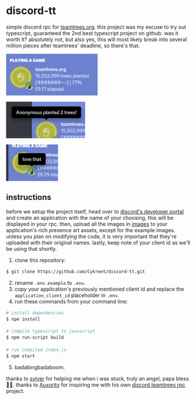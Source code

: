 # discord-tt

simple discord rpc for [teamtrees.org](https://teamtrees.org). this project was my excuse to try out typescript, guaranteed the 2nd best typescript project on github. was it worth it? absolutely not, but also yes, this will most likely break into several million pieces after teamtrees' deadline, so there's that.

![Example-1](/images/example-1.png)

![Example-2](/images/example-2.png)

![Example-3](/images/example-3.png)

## instructions

before we setup the project itself, head over to [discord's developer portal](https://discordapp.com/developers) and create an application with the name of your choosing, this will be displayed in your rpc. then, upload all the images in [images](/images) to your application's rich presence art assets, except for the example images. unless you plan on modifying the code, it is very important that they're uploaded with their original names. lastly, keep note of 
your client id as we'll be using that shortly.

1. clone this repository:
```bash
$ git clone https://github.com/Cykreet/discord-tt.git
```
2. rename `.env.example` to `.env`. 
3. copy your application's previously mentioned client id and replace the `application_client_id` placeholder in `.env`.
4. run these commands from your command line:
```bash
# install dependencies
$ npm install

# compile typescript to javascript
$ npm run-script build

# run compiled index.js
$ npm start
```
5. badabingbadaboom.

thanks to [sylver](https://github.com/sylv) for helping me when i was stuck, truly an angel, papa bless 🙏🏻.
thanks to [Auxority](https://github.com/Auxority) for inspiring me with his own [discord teamtrees rpc](https://github.com/Auxority/DiscordTeamTrees) project.
